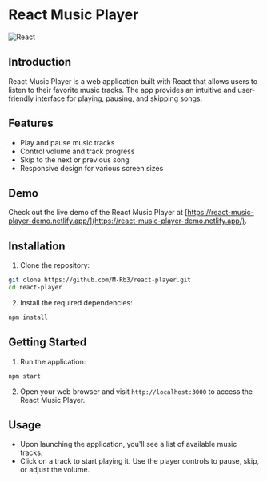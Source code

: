 # React Music Player

![React](https://img.shields.io/badge/react-17.0-blue.svg)

## Introduction

React Music Player is a web application built with React that allows users to listen to their favorite music tracks. The app provides an intuitive and user-friendly interface for playing, pausing, and skipping songs.

## Features

- Play and pause music tracks
- Control volume and track progress
- Skip to the next or previous song
- Responsive design for various screen sizes

## Demo

Check out the live demo of the React Music Player at [https://react-music-player-demo.netlify.app/](https://react-music-player-demo.netlify.app/).

## Installation

1. Clone the repository:

```bash
git clone https://github.com/M-Rb3/react-player.git
cd react-player
```

2. Install the required dependencies:
```bash
npm install
```

## Getting Started
1. Run the application:
```bash
npm start
```

2. Open your web browser and visit `http://localhost:3000` to access the React Music Player.

## Usage
* Upon launching the application, you'll see a list of available music tracks.
* Click on a track to start playing it. Use the player controls to pause, skip, or adjust the volume.

